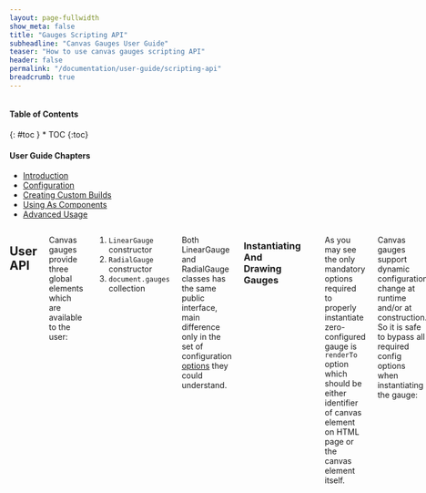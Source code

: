 ```yaml
---
layout: page-fullwidth
show_meta: false
title: "Gauges Scripting API"
subheadline: "Canvas Gauges User Guide"
teaser: "How to use canvas gauges scripting API"
header: false
permalink: "/documentation/user-guide/scripting-api"
breadcrumb: true
---
```

<div class="row">
<div class="medium-4 medium-push-8 columns" markdown="1">
<div class="panel radius toc" markdown="1">
<h4>Table of Contents</h4>
{: #toc }
*  TOC
{:toc}

<h4>User Guide Chapters</h4>
<ul>
    <li><a href="{{site.url}}/documentation/user-guide/">Introduction</a></li>
    <li><a href="{{site.url}}/documentation/user-guide/configuration">Configuration</a></li>
    <li><a href="{{site.url}}/documentation/user-guide/custom-builds">Creating Custom Builds</a></li>
    <li><a href="{{site.url}}/documentation/user-guide/using-as-component">Using As Components</a></li>
    <li><a href="{{site.url}}/documentation/user-guide/advanced-usage">Advanced Usage</a></li>
</ul>
</div>
</div><!-- /.medium-4.columns -->

<div class="medium-8 medium-pull-4 columns" markdown="1">

## User API

Canvas gauges provide three global elements which are available to the user:

 1. ```LinearGauge``` constructor
 2. ```RadialGauge``` constructor
 3. ```document.gauges``` collection

Both LinearGauge and RadialGauge classes has the same public interface, main difference only in the set of configuration [options]({{site.url}}/documentation/user-guide/configuration) they could understand.

### Instantiating And Drawing Gauges

~~~javascript
var linear = new LinearGauge('linear-gauge-id');
var radial = new RadialGauge(document.createElement('canvas'));
~~~

As you may see the only mandatory options required to properly instantiate zero-configured gauge is ```renderTo``` option which should be either identifier of canvas element on HTML page or the canvas element itself.

Canvas gauges support dynamic configuration change at runtime and/or at construction. So it is safe to bypass all required config options when instantiating the gauge:

~~~javascript
var radial = new RadialGauge({
    renderTo: 'gauge-id',
    width: 400,
    height: 400,
    units: 'Km/h',
    title: false,
    value: 0,
    minValue: 0,
    maxValue: 220,
    majorTicks: [
        '0','20','40','60','80','100','120','140','160','180','200','220'
    ],
    minorTicks: 2,
    strokeTicks: false,
    highlights: [
        { from: 0, to: 50, color: 'rgba(0,255,0,.15)' },
        { from: 50, to: 100, color: 'rgba(255,255,0,.15)' },
        { from: 100, to: 150, color: 'rgba(255,30,0,.25)' },
        { from: 150, to: 200, color: 'rgba(255,0,225,.25)' },
        { from: 200, to: 220, color: 'rgba(0,0,255,.25)' }
    ],
    colorPlate: '#222',
    colorMajorTicks: '#f5f5f5',
    colorMinorTicks: '#ddd',
    colorTitle: '#fff',
    colorUnits: '#ccc',
    colorNumbers: '#eee',
    colorNeedle: 'rgba(240, 128, 128, 1)',
    colorNeedleEnd: 'rgba(255, 160, 122, .9)',
    valueBox: true,
    animationRule: 'bounce',
    animationDuration: 500
});
~~~

After the gauge object is instantiated and mapped with canvas element, it is required to call ```draw()``` method to initialize gauge rendering.

~~~javascript
radial.draw();
~~~

> Please, take into account that ```draw()``` method will not  re-render entire gauge for performance reasons. Actually the most elements which are not taking their part in animation will be drawn initially only once. By the way, sometimes it may be required to redraw gauge completely (for example if upseting some new font face to static gauge elements). In this case preferable way to draw a gauge is to use ```update()``` method call.

### Updating Values

Of course, statically drawn gauge provides almost no benefits in comparison to statically drawn image. The power of gauges is that it is able to dynamically re-render itself when you changing the value. It is quite simple to do updating gauge ```value``` property.

~~~javascript
// initialize gauge with value on construction
var gauge = new LinearGauge({ renderTo: 'gauge-id', value: 50 });

// change the value at runtime
gauge.value = 33.2;
~~~

If animation is enabled on the gauge, when changing the value it will be executed. If animation is disabled - gauge will be simply re-drawn in one operation to display the new given value (visually it may look like "jumping").

> Gauges was designed and can be used to constantly display some changing values, for example which are regularly collected from some sensors or obtained from remote servers. It is up to you as developer to define is it require animation and animation params, like duration and animation rules. It may happen that values you get to display comes more often that animation duration. For gauge itself it is safe as newly started animation will not collapse with the previous one, but in such a case gauge may never show the exact value, but will actually display only it's trending changes. So it is up to developer to define this behavior properly and find correct timings. In some cases you may even need to reach those kind of effect.

### Re-Configuring And Re-Drawing Gauges At Runtime

There are two ways re-configuring gauges at runtime:

 - using API ```update()``` method
 - using HTML element attributes

Updating via API is quite simple. It expects a configuration object which contains options to change in the current gauge configuration:

~~~javascript
gauge.update({
   animation: false,
   colorNumbers: 'blue'
});
~~~

All the remaining options defined for this gauge configuration will remain untouched, so there is no need to upset all possible config options within the call.

The API call is useful when you dealing with gauge instance in your code. When the gauge instance is hard to obtain for some reason, but there is access to a gauge DOM element it is possible to re-configure the gauge via changing DOM element's attributes;

For example, this code does similar to the previous one from a visualizing perspective:

~~~javascript
gaugeElement.setAttribute('data-animation', false);
gaugeElement.setAttribute('data-color-numbers', 'blue');
~~~

By the way, the API call is more efficient way to update gauge config for several reasons:

 - it gives possibility to update multiple options at-once;
 - it does not modify DOM element, so it is more efficient in terms of performance.

From other hand if you refer to a data-binding strategy it can break it. In this case, changing config options via attributes is more preferable.

> Please, take into account that updating gauge value through ```update()``` API call or by changing HTML-attribute may cause performance issues as far as updating gauge config will result in complete redraw, instead of redrawing only animated elements.

### Gauge Interface Summary

The most important aspects of scripting API is written above. Here is the summary table of the gauge interface.

#### Properties


| type | refers to actual gauge constructor function | 
| options | gauge [configuration options]({{site.url}}/documentation/user-guide/configuration)  |
| canvas | [SmartCanvas]({{site.url}}/docs/2.0.0/class/lib/SmartCanvas.js~SmartCanvas.html) object |
| animation | [Animation]({{site.url}}/docs/2.0.0/class/lib/Animation.js~Animation.html) object |
| value | current value, numeric |

#### Methods

| *constructor(options)* | instantiates gauge object |
| *destroy()* | properly destruct gauge object, call it whenever the gauge instance is not required anymore |
| *draw()* | required for initial draw or gauge re-draw |
| *update(options)* | allows to update gauge configuration (look & feel, etc.) at runtime |

More details [BaseGauge]({{site.url}}/docs/2.0.0/class/lib/BaseGauge.js~BaseGauge.html), [LinearGauge]({{site.url}}/docs/2.0.0/class/lib/LinearGauge.js~LinearGauge.html), [RadialGauge]({{site.url}}/docs/2.0.0/class/lib/RadialGauge.js~RadialGauge.html)

### Gauges Collection

When canvas gauge object is instantiated it becomes a part of publicly defined ```document.gauges``` collection. When the gauge is destructed it is removed from the collection. So the gauge collection object always contain the actual gauge instances which can be easily accessed or referred from JavaScript code.

Simply the collection is an extended array, which has ```get()``` method to lookup the gauges by position or identifier of the related DOM element.

Usage example:

~~~javascript
document.gauges.forEach(function (gauge) {
    console.log(gauge.type);
});
~~~

Referring gauge from collection by a DOM element identifier:

~~~javascript
<canvas data-type="radial-gauge" id="radial-one"></canvas>
<script>
var gauge = document.gauges.get('radial-one');
console.log(gauge.value);
</script>
~~~

</div><!-- /.medium-8.columns -->
</div><!-- /.row -->
